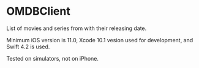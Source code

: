 # OMDBClient
List of movies and series from with their releasing date.

Minimum iOS version is 11.0, 
Xcode 10.1 vesion used for development, and
Swift 4.2 is used.
 
Tested on simulators, not on iPhone.
